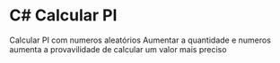 <h1>C# Calcular  PI</h1>

Calcular PI com numeros aleatórios
Aumentar a quantidade e numeros aumenta a provavilidade de calcular um valor mais preciso 
